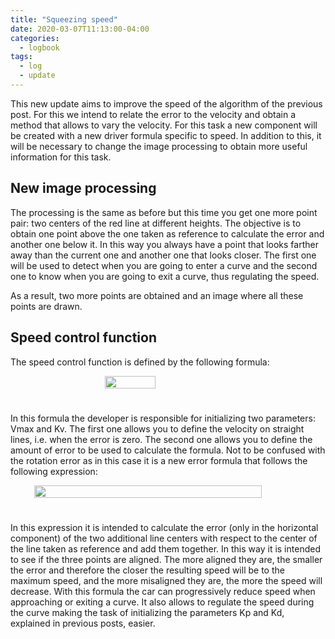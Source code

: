 ```yaml
---
title: "Squeezing speed"
date: 2020-03-07T11:13:00-04:00
categories:
  - logbook
tags:
  - log
  - update
---
```


This new update aims to improve the speed of the algorithm of the previous post. For this we intend to relate the error to the velocity and obtain a method that allows to vary the velocity. For this task a new component will be created with a new driver formula specific to speed. In addition to this, it will be necessary to change the image processing to obtain more useful information for this task.

## New image processing

The processing is the same as before but this time you get one more point pair: two centers of the red line at different heights. The objective is to obtain one point above the one taken as reference to calculate the error and another one below it. In this way you always have a point that looks farther away than the current one and another one that looks closer. The first one will be used to detect when you are going to enter a curve and the second one to know when you are going to exit a curve, thus regulating the speed. 

As a result, two more points are obtained and an image where all these points are drawn.

## Speed control function

The speed control function is defined by the following formula:

<div style="display: flex; padding-bottom: 25px">
  <img src="/assets/equations/v-equation.png" width="40%" style="margin: auto">
</div>

In this formula the developer is responsible for initializing two parameters: Vmax and Kv. The first one allows you to define the velocity on straight lines, i.e. when the error is zero. The second one allows you to define the amount of error to be used to calculate the formula. Not to be confused with the rotation error as in this case it is a new error formula that follows the following expression:

<div style="display: flex; padding-bottom: 25px">
  <img src="/assets/equations/v-error.png" width="85%" style="margin: auto">
</div>

In this expression it is intended to calculate the error (only in the horizontal component) of the two additional line centers with respect to the center of the line taken as reference and add them together. In this way it is intended to see if the three points are aligned. The more aligned they are, the smaller the error and therefore the closer the resulting speed will be to the maximum speed, and the more misaligned they are, the more the speed will decrease. With this formula the car can progressively reduce speed when approaching or exiting a curve. It also allows to regulate the speed during the curve making the task of initializing the parameters Kp and Kd, explained in previous posts, easier.